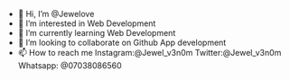 - 👋 Hi, I’m @Jewelove
- 👀 I’m interested in Web Development 
- 🌱 I’m currently learning Web Development 
- 💞️ I’m looking to collaborate on Github App development 
- 📫 How to reach me Instagram:@Jewel_v3n0m Twitter:@Jewel_v3n0m Whatsapp: @07038086560 

<!---
Jewelove/Jewelove is a ✨ special ✨ repository because its `README.md` (this file) appears on your GitHub profile.
You can click the Preview link to take a look at your changes.
--->
